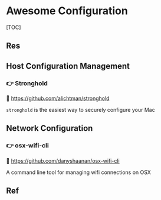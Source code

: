 # Awesome Configuration

[TOC]



## Res


## Host Configuration Management
### 👉 Stronghold
🚧 https://github.com/alichtman/stronghold

`stronghold` is the easiest way to securely configure your Mac



## Network Configuration
### 👉 osx-wifi-cli
🚧 https://github.com/danyshaanan/osx-wifi-cli

A command line tool for managing wifi connections on OSX



## Ref

